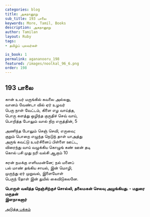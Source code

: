 ```yaml
---
categories: blog
title: அகநானூறு 
sub_title: 193 பாலை
keywords: More, Tamil, Books
description: அகநானூறு 
author: Tamilan
layout: Ruby
tags:
- தமிழ்ப் புலவர்கள் 

is_book: 1
permalink: agananooru_198
featured: /images/noolkal_96_6.png
order: 198
---
```



## 193 பாலை

கான் உயர் மருங்கில் கவலை அல்லது,  
வானம் வேண்டா வில் ஏர் உழவர்  
பெரு நாள் வேட்டம், கிளை எழ வாய்த்த,  
பொரு களத்து ஒழிந்த குருதிச் செவ் வாய்,  
பொறித்த போலும் வால் நிற எருத்தின், 5

அணிந்த போலும் செஞ் செவி, எருவை;  
குறும் பொறை எழுந்த நெடுந் தாள் யாஅத்து  
அருங் கவட்டு உயர்சினைப் பிள்ளை ஊட்ட,  
விரைந்து வாய் வழுக்கிய கொழுங் கண் ஊன் தடி  
கொல் பசி முது நரி வல்சி ஆகும் 10

சுரன் நமக்கு எளியமன்னே; நல் மனைப்  
பல் மாண் தங்கிய சாயல், இன் மொழி,  
முருந்து ஏர் முறுவல், இளையோள்  
பெருந் தோள் இன் துயில் கைவிடுகலனே.

**பொருள் வலித்த நெஞ்சிற்குச் சொல்லி, தலைமகன் செலவு அழுங்கியது. - மதுரை மருதன்  
இளநாகனார்**

[அடுத்த பக்கம்](agananooru_199)